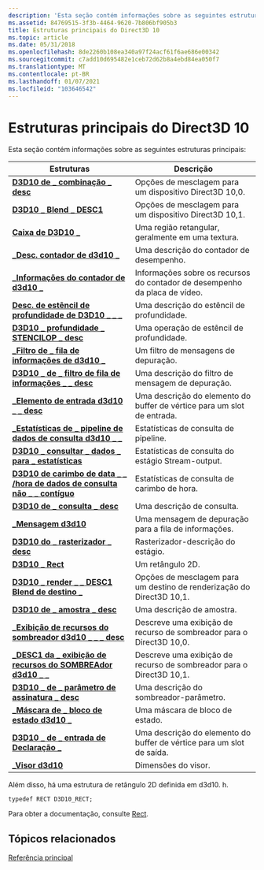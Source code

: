 ```yaml
---
description: 'Esta seção contém informações sobre as seguintes estruturas principais:'
ms.assetid: 84769515-3f3b-4464-9620-7b806bf905b3
title: Estruturas principais do Direct3D 10
ms.topic: article
ms.date: 05/31/2018
ms.openlocfilehash: 8de2260b108ea340a97f24acf61f6ae686e00342
ms.sourcegitcommit: c7add10d695482e1ceb72d62b8a4ebd84ea050f7
ms.translationtype: MT
ms.contentlocale: pt-BR
ms.lasthandoff: 01/07/2021
ms.locfileid: "103646542"
---
```

# <a name="direct3d-10-core-structures"></a>Estruturas principais do Direct3D 10

Esta seção contém informações sobre as seguintes estruturas principais:



| Estruturas                                                                               | Descrição                                                          |
|------------------------------------------------------------------------------------------|----------------------------------------------------------------------|
| [**D3D10 de \_ combinação \_ desc**](/windows/desktop/api/D3D10/ns-d3d10-d3d10_blend_desc)                                           | Opções de mesclagem para um dispositivo Direct3D 10,0.                         |
| [**D3D10 \_ Blend \_ DESC1**](/windows/desktop/api/D3D10_1/ns-d3d10_1-d3d10_blend_desc1)                                         | Opções de mesclagem para um dispositivo Direct3D 10,1.                         |
| [**Caixa de D3D10 \_**](/windows/desktop/api/D3D10/ns-d3d10-d3d10_box)                                                          | Uma região retangular, geralmente em uma textura.                            |
| [**\_Desc. contador de d3d10 \_**](/windows/desktop/api/D3D10/ns-d3d10-d3d10_counter_desc)                                       | Uma descrição do contador de desempenho.                                   |
| [**\_Informações do contador de d3d10 \_**](/windows/desktop/api/D3D10/ns-d3d10-d3d10_counter_info)                                       | Informações sobre os recursos do contador de desempenho da placa de vídeo. |
| [**Desc. de estêncil de profundidade de D3D10 \_ \_ \_**](/windows/desktop/api/D3D10/ns-d3d10-d3d10_depth_stencil_desc)                          | Uma descrição do estêncil de profundidade.                                         |
| [**D3D10 \_ profundidade \_ STENCILOP \_ desc**](/windows/desktop/api/D3D10/ns-d3d10-d3d10_depth_stencilop_desc)                      | Uma operação de estêncil de profundidade.                                           |
| [**\_Filtro de \_ fila de informações de d3d10 \_**](/windows/desktop/api/d3d10sdklayers/ns-d3d10sdklayers-d3d10_info_queue_filter)                            | Um filtro de mensagens de depuração.                                              |
| [**D3D10 \_ de \_ filtro de fila de informações \_ \_ desc**](/windows/desktop/api/d3d10sdklayers/ns-d3d10sdklayers-d3d10_info_queue_filter_desc)                 | Uma descrição do filtro de mensagem de depuração.                                  |
| [**\_Elemento de entrada d3d10 \_ \_ desc**](/windows/desktop/api/D3D10/ns-d3d10-d3d10_input_element_desc)                          | Uma descrição do elemento do buffer de vértice para um slot de entrada.               |
| [**\_Estatísticas de \_ pipeline de dados de consulta d3d10 \_ \_**](/windows/desktop/api/D3D10/ns-d3d10-d3d10_query_data_pipeline_statistics) | Estatísticas de consulta de pipeline.                                           |
| [**D3D10 \_ consultar \_ dados \_ para \_ estatísticas**](/windows/desktop/api/D3D10/ns-d3d10-d3d10_query_data_so_statistics)             | Estatísticas de consulta do estágio Stream-output.                                |
| [**D3D10 de carimbo de data \_ \_ /hora de dados de consulta não \_ \_ contíguo**](/windows/desktop/api/D3D10/ns-d3d10-d3d10_query_data_timestamp_disjoint)   | Estatísticas de consulta de carimbo de hora.                                          |
| [**D3D10 de \_ consulta \_ desc**](/windows/desktop/api/D3D10/ns-d3d10-d3d10_query_desc)                                           | Uma descrição de consulta.                                                 |
| [**\_Mensagem d3d10**](/windows/desktop/api/d3d10sdklayers/ns-d3d10sdklayers-d3d10_message)                                                  | Uma mensagem de depuração para a fila de informações.                           |
| [**D3D10 do \_ rasterizador \_ desc**](/windows/desktop/api/D3D10/ns-d3d10-d3d10_rasterizer_desc)                                 | Rasterizador-descrição do estágio.                                        |
| [**D3D10 \_ Rect**](d3d10-rect.md)                                                        | Um retângulo 2D.                                                      |
| [**D3D10 \_ render \_ \_ DESC1 Blend de destino \_**](/windows/desktop/api/d3d10_1/ns-d3d10_1-d3d10_render_target_blend_desc1)           | Opções de mesclagem para um destino de renderização do Direct3D 10,1.                  |
| [**D3D10 de \_ amostra \_ desc**](/windows/desktop/api/D3D10/ns-d3d10-d3d10_sampler_desc)                                       | Uma descrição de amostra.                                               |
| [**\_Exibição de recursos do sombreador d3d10 \_ \_ \_ desc**](/windows/desktop/api/d3d10/ns-d3d10-d3d10_shader_resource_view_desc)           | Descreve uma exibição de recurso de sombreador para o Direct3D 10,0.                  |
| [**\_DESC1 da \_ exibição de recursos do SOMBREAdor d3d10 \_ \_**](/windows/desktop/api/d3d10_1/ns-d3d10_1-d3d10_shader_resource_view_desc1)         | Descreve uma exibição de recurso de sombreador para o Direct3D 10,1.                  |
| [**D3D10 \_ de \_ parâmetro de assinatura \_ desc**](/windows/desktop/api/D3D10Shader/ns-d3d10shader-d3d10_signature_parameter_desc)              | Uma descrição do sombreador-parâmetro.                                      |
| [**\_Máscara de \_ bloco de estado d3d10 \_**](/windows/desktop/api/d3d10effect/ns-d3d10effect-d3d10_state_block_mask)                              | Uma máscara de bloco de estado.                                                  |
| [**D3D10 \_ de \_ entrada de Declaração \_**](/windows/desktop/api/D3D10/ns-d3d10-d3d10_so_declaration_entry)                      | Uma descrição do elemento do buffer de vértice para um slot de saída.              |
| [**\_Visor d3d10**](/windows/desktop/api/D3D10/ns-d3d10-d3d10_viewport)                                                | Dimensões do visor.                                                 |



 

Além disso, há uma estrutura de retângulo 2D definida em d3d10. h.


```
typedef RECT D3D10_RECT;
```



Para obter a documentação, consulte [Rect](/previous-versions//ms536136(v=vs.85)).

## <a name="related-topics"></a>Tópicos relacionados

<dl> <dt>

[Referência principal](d3d10-graphics-reference-d3d10-core.md)
</dt> </dl>

 

 
